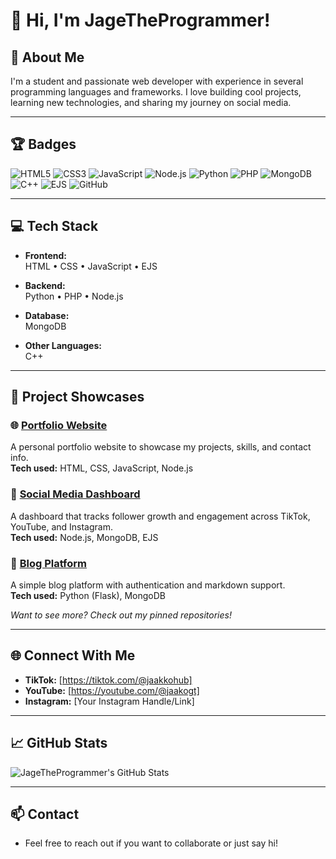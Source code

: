 # 👋 Hi, I'm JageTheProgrammer!

## 🚀 About Me
I'm a student and passionate web developer with experience in several programming languages and frameworks. I love building cool projects, learning new technologies, and sharing my journey on social media.

---

## 🏆 Badges

![HTML5](https://img.shields.io/badge/HTML5-e34c26?logo=html5&logoColor=fff&style=flat)
![CSS3](https://img.shields.io/badge/CSS3-2965f1?logo=css3&logoColor=fff&style=flat)
![JavaScript](https://img.shields.io/badge/JavaScript-f7e018?logo=javascript&logoColor=fff&style=flat)
![Node.js](https://img.shields.io/badge/Node.js-339933?logo=node.js&logoColor=fff&style=flat)
![Python](https://img.shields.io/badge/Python-3776AB?logo=python&logoColor=fff&style=flat)
![PHP](https://img.shields.io/badge/PHP-777bb4?logo=php&logoColor=fff&style=flat)
![MongoDB](https://img.shields.io/badge/MongoDB-47A248?logo=mongodb&logoColor=fff&style=flat)
![C++](https://img.shields.io/badge/C++-00599C?logo=C%2B%2B&logoColor=fff&style=flat)
![EJS](https://img.shields.io/badge/EJS-191717?logo=EJS&logoColor=fff&style=flat)
![GitHub](https://img.shields.io/badge/GitHub-181717?logo=github&logoColor=fff&style=flat)

---

## 💻 Tech Stack

- **Frontend:**  
  HTML • CSS • JavaScript • EJS

- **Backend:**  
  Python • PHP • Node.js

- **Database:**  
  MongoDB

- **Other Languages:**  
  C++

---

## 🚩 Project Showcases

### 🌐 [Portfolio Website](https://your-portfolio-link.com)
A personal portfolio website to showcase my projects, skills, and contact info.  
**Tech used:** HTML, CSS, JavaScript, Node.js

### 📱 [Social Media Dashboard](https://github.com/JageTheProgrammer/social-media-dashboard)
A dashboard that tracks follower growth and engagement across TikTok, YouTube, and Instagram.  
**Tech used:** Node.js, MongoDB, EJS

### 📝 [Blog Platform](https://github.com/JageTheProgrammer/blog-platform)
A simple blog platform with authentication and markdown support.  
**Tech used:** Python (Flask), MongoDB

*Want to see more? Check out my pinned repositories!*

---

## 🌐 Connect With Me

- **TikTok:** [https://tiktok.com/@jaakkohub]
- **YouTube:** [https://youtube.com/@jaakogt]
- **Instagram:** [Your Instagram Handle/Link]

---

## 📈 GitHub Stats

![JageTheProgrammer's GitHub Stats](https://github-readme-stats.vercel.app/api?username=JageTheProgrammer&show_icons=true&theme=radical)

---

## 📫 Contact

- Feel free to reach out if you want to collaborate or just say hi!
